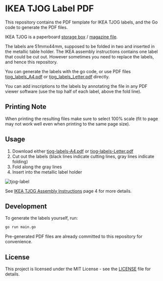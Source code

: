 # IKEA TJOG Label PDF 

This repository contains the PDF template for IKEA TJOG labels, and the Go code to generate the PDF files.

IKEA TJOG is a paperboard [storage box](https://www.ikea.com/ae/en/p/tjog-storage-box-with-lid-dark-grey-40477665/) / [magazine file](https://www.ikea.com/ae/en/p/tjog-magazine-file-dark-grey-90477658/).

The labels are 51mmx44mm, supposed to be folded in two and inserted in the metallic table holder. The IKEA assembly instructions contains one label that could be cut out. However sometimes you need to replace the labels, and hence this repository. 

You can generate the labels with the go code, or use PDF files [tjog_labels_A4.pdf](tjog_labels_A4.pdf) or [tjog_labels_Letter.pdf](tjog_labels_Letter.pdf) directly. 

You can add inscriptions to the labels by annotating the file in any PDF viewer software (use the top half of each label, above the fold line).

## Printing Note

When printing the resulting files make sure to select 100% scale (fit to page may not work well even when printing to the same page size).

## Usage 

1. Download either [tjog-labels-A4.pdf](tjog-labels-A4.pdf) or [tjog-labels-Letter.pdf](tjog-labels-Letter.pdf)
2. Cut out the labels (black lines indicate cutting lines, gray lines indicate folding)
3. Fold along the gray lines
4. Insert into the metallic label holder

![tjog-label](https://github.com/user-attachments/assets/9f46bec9-4316-4cc9-9ee7-825babf7db6a)

See [IKEA TJOG Assembly Instructions](https://www.ikea.com/ca/en/assembly_instructions/tjog-magazine-file-dark-gray__AA-2201975-1-2.pdf) page 4 for more details.

## Development

To generate the labels yourself, run:

```bash
go run main.go
```

Pre-generated PDF files are already committed to this repository for convenience.

## License

This project is licensed under the MIT License - see the [LICENSE](LICENSE) file for details.

